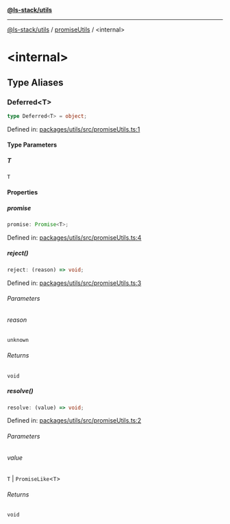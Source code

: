 [**@ls-stack/utils**](../README.md)

***

[@ls-stack/utils](../modules.md) / [promiseUtils](README.md) / \<internal\>

# \<internal\>

## Type Aliases

### Deferred\<T\>

```ts
type Deferred<T> = object;
```

Defined in: [packages/utils/src/promiseUtils.ts:1](https://github.com/lucasols/utils/blob/main/packages/utils/src/promiseUtils.ts#L1)

#### Type Parameters

##### T

`T`

#### Properties

##### promise

```ts
promise: Promise<T>;
```

Defined in: [packages/utils/src/promiseUtils.ts:4](https://github.com/lucasols/utils/blob/main/packages/utils/src/promiseUtils.ts#L4)

##### reject()

```ts
reject: (reason) => void;
```

Defined in: [packages/utils/src/promiseUtils.ts:3](https://github.com/lucasols/utils/blob/main/packages/utils/src/promiseUtils.ts#L3)

###### Parameters

###### reason

`unknown`

###### Returns

`void`

##### resolve()

```ts
resolve: (value) => void;
```

Defined in: [packages/utils/src/promiseUtils.ts:2](https://github.com/lucasols/utils/blob/main/packages/utils/src/promiseUtils.ts#L2)

###### Parameters

###### value

`T` | `PromiseLike`\<`T`\>

###### Returns

`void`
